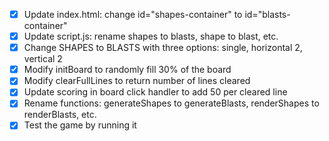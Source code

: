 - [x] Update index.html: change id="shapes-container" to id="blasts-container"
- [x] Update script.js: rename shapes to blasts, shape to blast, etc.
- [x] Change SHAPES to BLASTS with three options: single, horizontal 2, vertical 2
- [x] Modify initBoard to randomly fill 30% of the board
- [x] Modify clearFullLines to return number of lines cleared
- [x] Update scoring in board click handler to add 50 per cleared line
- [x] Rename functions: generateShapes to generateBlasts, renderShapes to renderBlasts, etc.
- [x] Test the game by running it
